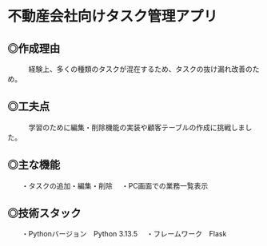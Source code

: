 # 不動産会社向けタスク管理アプリ
## ◎作成理由
　　　経験上、多くの種類のタスクが混在するため、タスクの抜け漏れ改善のため。
## ◎工夫点
　　　学習のために編集・削除機能の実装や顧客テーブルの作成に挑戦しました。
## ◎主な機能
　　・タスクの追加・編集・削除
  　・PC画面での業務一覧表示
## ◎技術スタック
　　・Pythonバージョン　Python 3.13.5
  　・フレームワーク　Flask
   
